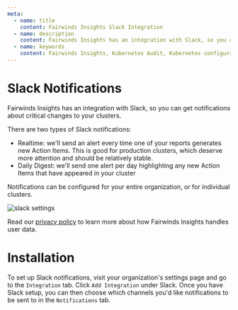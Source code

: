 ```yaml
---
meta:
  - name: title
    content: Fairwinds Insights Slack Integration
  - name: description
    content: Fairwinds Insights has an integration with Slack, so you can get notifications about critical changes to your clusters.
  - name: keywords
    content: Fairwinds Insights, Kubernetes Audit, Kubernetes configuration validation, Slack Integration
---
```

# Slack Notifications

Fairwinds Insights has an integration with Slack, so you can get notifications
about critical changes to your clusters.

There are two types of Slack notifications:
* Realtime: we'll send an alert every time one of your reports generates new Action Items.
This is good for production clusters, which deserve more attention and should be relatively stable.
* Daily Digest: we'll send one alert per day highlighting any new Action Items that have appeared
in your cluster

Notifications can be configured for your entire organization, or for individual clusters.

<img :src="$withBase('/img/slack.png')" alt="slack settings">

Read our [privacy policy](https://www.fairwinds.com/privacy-policy) to learn more about how Fairwinds Insights handles user data.

# Installation
To set up Slack notifications, visit your organization's settings page and go to the `Integration` tab.
Click `Add Integration` under Slack. Once you have Slack setup, you can then choose which channels you'd like notifications to be
sent to in the `Notifications` tab.
